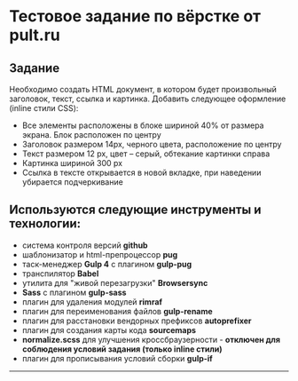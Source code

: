 # Тестовое задание по вёрстке от pult.ru

## Задание
Необходимо создать HTML документ, в котором будет произвольный заголовок, текст, ссылка и картинка. 
Добавить следующее оформление (inline стили CSS):
* Все элементы расположены в блоке шириной 40% от размера экрана. Блок расположен по центру 
* Заголовок размером 14px, черного цвета, расположение по центру
* Текст размером 12 px, цвет – серый, обтекание картинки справа
* Картинка шириной 300 px
* Ссылка в тексте открывается в новой вкладке, при наведении убирается подчеркивание

## Используются следующие инструменты и технологии:
* система контроля версий **github**
* шаблонизатор и html-препроцессор **pug**
* таск-менеджер **Gulp 4** c плагином **gulp-pug**
* транспилятор **Babel**
* утилита для "живой перезагрузки" **Browsersync**
* **Sass** с плагином **gulp-sass**
* плагин для удаления модулей **rimraf**
* плагин для переименования файлов **gulp-rename**
* плагин для расстановки вендорных префиксов **autoprefixer**
* плагин для создания карты кода **sourcemaps**
* **normalize.scss** для улучшения кроссбраузерности - **отключен для соблюдения условий задания (только inline стили)**
* плагин для прописывания условий сборки **gulp-if**

---
